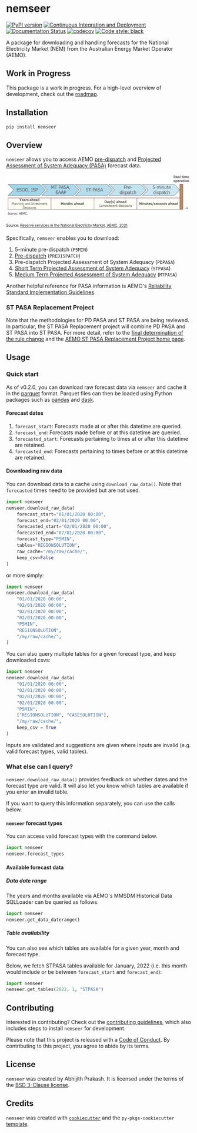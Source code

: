 # nemseer

[![PyPI version](https://badge.fury.io/py/nemseer.svg)](https://badge.fury.io/py/nemseer)
[![Continuous Integration and Deployment](https://github.com/UNSW-CEEM/NEMSEER/actions/workflows/cicd.yml/badge.svg)](https://github.com/UNSW-CEEM/NEMSEER/actions/workflows/cicd.yml)
[![Documentation Status](https://readthedocs.org/projects/nemseer/badge/?version=latest)](https://nemseer.readthedocs.io/en/latest/?badge=latest)
[![codecov](https://codecov.io/gh/UNSW-CEEM/NEMSEER/branch/master/graph/badge.svg?token=BO69YSQIGI)](https://codecov.io/gh/UNSW-CEEM/NEMSEER)
[![Code style: black](https://img.shields.io/badge/code%20style-black-000000.svg)](https://github.com/psf/black)

A package for downloading and handling forecasts for the National Electricity Market (NEM) from the Australian Energy Market Operator (AEMO).

## Work in Progress

This package is a work in progress. For a high-level overview of development, check out the [roadmap](./ROADMAP.md).

## Installation

```bash
pip install nemseer
```

## Overview

`nemseer` allows you to access AEMO [pre-dispatch](https://aemo.com.au/en/energy-systems/electricity/national-electricity-market-nem/data-nem/market-management-system-mms-data/pre-dispatch) and [Projected Assessment of System Adequacy (PASA)](https://wa.aemo.com.au/energy-systems/electricity/national-electricity-market-nem/nem-forecasting-and-planning/forecasting-and-reliability/projected-assessment-of-system-adequacy) forecast data.

![forecast_overview](docs/source/_static/forecast_timeframes.png)

<sub><sup>Source: [Reserve services in the National Electricity Market, AEMC, 2021](https://www.aemc.gov.au/sites/default/files/2020-12/AEMC_Reserve%20services%20in%20the%20NEM%20directions%20paper_05.01.2021.pdf)</sup></sub>

Specifically, `nemseer` enables you to download:

1. 5-minute pre-dispatch (`P5MIN`)
2. [Pre-dispatch](https://www.aemo.com.au/-/media/files/electricity/nem/security_and_reliability/power_system_ops/procedures/so_op_3704-predispatch.pdf?la=en) (`PREDISPATCH`)
3. Pre-dispatch Projected Assessment of System Adequacy (`PDPASA`)
4. [Short Term Projected Assessment of System Adequacy](https://wa.aemo.com.au/-/media/files/electricity/nem/planning_and_forecasting/pasa/stpasa-process-description.pdf) (`STPASA`)
5. [Medium Term Projected Assessment of System Adequacy](https://wa.aemo.com.au/-/media/files/electricity/nem/planning_and_forecasting/pasa/mt-pasa-process-description-v62.pdf?la=en) (`MTPASA`)

Another helpful reference for PASA information is AEMO's [Reliability Standard Implementation Guidelines](https://www.aemo.com.au/-/media/files/electricity/nem/planning_and_forecasting/rsig/reliability-standard-implementation-guidelines.pdf?la=en).

### ST PASA Replacement Project

Note that the methodologies for PD PASA and ST PASA are being reviewed. In particular, the ST PASA Replacement project will combine PD PASA and ST PASA into ST PASA. For more detail, refer to the [final determination of the rule change](https://www.aemc.gov.au/sites/default/files/2022-05/ERC0332%20-%20Updating%20Short%20Term%20PASA%20-%20Final%20determination.pdf) and the [AEMO ST PASA Replacement Project home page](https://aemo.com.au/en/initiatives/trials-and-initiatives/st-pasa-replacement-project).

## Usage

### Quick start

As of v0.2.0, you can download raw forecast data via `nemseer` and cache it in the [parquet](https://www.databricks.com/glossary/what-is-parquet) format. Parquet files can then be loaded using Python packages such as [pandas](https://pandas.pydata.org/docs/reference/api/pandas.read_parquet.html) and [dask](https://docs.dask.org/en/stable/generated/dask.dataframe.read_parquet.html).

#### Forecast dates

1. `forecast_start`: Forecasts made at or after this datetime are queried.
2. `forecast_end`: Forecasts made before or at this datetime are queried.
3. `forecasted_start`: Forecasts pertaining to times at or after this datetime are retained.
4. `forecasted_end`: Forecasts pertaining to times before or at this datetime are retained.

#### Downloading raw data

You can download data to a cache using `download_raw_data()`. Note that `forecasted` times need to be provided but are not used.

```python
import nemseer
nemseer.download_raw_data(
    forecast_start="01/01/2020 00:00",
    forecast_end="02/01/2020 00:00",
    forecasted_start="02/01/2020 00:00",
    forecasted_end="02/01/2020 00:00",
    forecast_type="P5MIN",
    tables="REGIONSOLUTION",
    raw_cache="/my/raw/cache/",
    keep_csv=False
)
```

or more simply:

```python
import nemseer
nemseer.download_raw_data(
    "01/01/2020 00:00",
    "02/01/2020 00:00",
    "02/01/2020 00:00",
    "02/01/2020 00:00",
    "P5MIN",
    "REGIONSOLUTION",
    "/my/raw/cache/",
)
```

You can also query multiple tables for a given forecast type, and keep downloaded csvs:

```python
import nemseer
nemseer.download_raw_data(
    "01/01/2020 00:00",
    "02/01/2020 00:00",
    "02/01/2020 00:00",
    "02/01/2020 00:00",
    "P5MIN",
    ["REGIONSOLUTION", "CASESOLUTION"],
    "/my/raw/cache/",
    keep_csv = True
)
```

Inputs are validated and suggestions are given where inputs are invalid (e.g. valid forecast types, valid tables).

### What else can I query?

`nemseer.download_raw_data()` provides feedback on whether dates and the forecast type are valid. It will also let you know which tables are available if you enter an invalid table.

If you want to query this information separately, you can use the calls below.

#### `nemseer` forecast types

You can access valid forecast types with the command below.

```python
import nemseer
nemseer.forecast_types
```

#### Available forecast data

##### Data date range

The years and months available via AEMO's MMSDM Historical Data SQLLoader can be queried as follows.

```python
import nemseer
nemseer.get_data_daterange()
```

##### Table availability

You can also see which tables are available for a given year, month and forecast type.

Below, we fetch STPASA tables available for January, 2022 (i.e. this month would include or be between `forecast_start` and `forecast_end`):

```python
import nemseer
nemseer.get_tables(2022, 1, "STPASA")
```



## Contributing

Interested in contributing? Check out the [contributing guidelines](./CONTRIBUTING.md), which also includes steps to install `nemseer` for development.

Please note that this project is released with a [Code of Conduct](./CONDUCT.md). By contributing to this project, you agree to abide by its terms.

## License

`nemseer` was created by Abhijith Prakash. It is licensed under the terms of the [BSD 3-Clause license](./LICENSE).

## Credits

`nemseer` was created with [`cookiecutter`](https://cookiecutter.readthedocs.io/en/latest/) and the `py-pkgs-cookiecutter` [template](https://github.com/py-pkgs/py-pkgs-cookiecutter).
